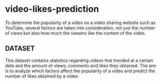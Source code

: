 # video-likes-prediction
To determine the popularity of a video on a video sharing website such as
YouTube, several factors are taken into consideration, not just the number of views
but also how much the viewers like the content of the video. 
## DATASET
This dataset contains statistics regarding videos that trended at a certain date and the amount of views,
comments and likes they obtained. The aim is to analyze which factors affect the
popularity of a video and predict the number of likes obtained by a video.
